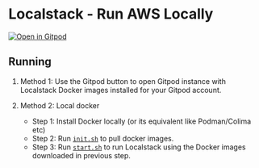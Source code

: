 # Localstack - Run AWS Locally


[![Open in Gitpod](https://gitpod.io/button/open-in-gitpod.svg)](https://gitpod.io/#https://github.com/aymanapatel/localstack-aws)



## Running

1. Method 1: Use the Gitpod button to open Gitpod instance with Localstack Docker images installed for your Gitpod account.

2. Method 2: Local docker
    - Step 1: Install Docker locally (or its equivalent like Podman/Colima etc)
    - Step 2: Run [`init.sh`](./bin/init.sh) to pull docker images.
    - Step 3: Run [`start.sh`](./bin/start.sh) to run Localstack using the Docker images downloaded in previous step.
